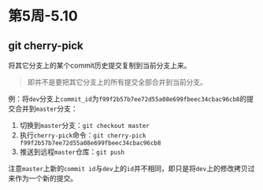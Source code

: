 # 第5周-5.10

## git cherry-pick

将其它分支上的某个commit历史提交复制到当前分支上来。

>即并不是要把其它分支上的所有提交全部合并到当前分支。

例：将`dev`分支上`commit_id`为`f99f2b57b7ee72d55a08e699fbeec34cbac96cb8`的提交合并到`master`分支：

1. 切换到`master`分支：`git checkout master`
2. 执行`cherry-pick`命令：`git cherry-pick f99f2b57b7ee72d55a08e699fbeec34cbac96cb8`
3. 推送到远程`master`仓库：`git push`

注意`master`上新的`commit id`与`dev`上的`id`并不相同，即只是将`dev`上的修改拷贝过来作为一个新的提交。
